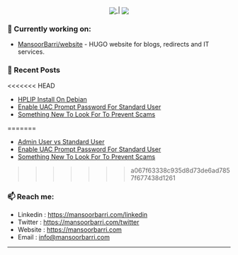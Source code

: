 <p align="center"><a href="https://github.com/anuraghazra/github-readme-stats">
  <img align="center" src="https://github-readme-stats.vercel.app/api?username=MansoorBarri&show_icons=true&theme=dark&hide_border=true" />
</a> | <a href="https://github.com/anuraghazra/github-readme-stats"><img align="center" src="https://github-readme-stats.vercel.app/api/top-langs/?username=MansoorBarri&layout=compact&theme=dark&hide_border=true" /></a></p>

### 👷 Currently working on: 
- [MansoorBarri/website](https://github.com/MansoorBarri/website.git) - HUGO website for blogs, redirects and IT services.

### 📰 Recent Posts

<<<<<<< HEAD
- [HPLIP Install On Debian](https://mansoorbarri.com/how-to/hplip-debian/)
- [Enable UAC Prompt Password For Standard User](https://mansoorbarri.com/how-to/enable-uac/)
- [Something New To Look For To Prevent Scams](https://mansoorbarri.com/articles/rotl-scams/)

=======
- [Admin User vs Standard User](https://mansoorbarri.com/articles/admin-vs-standard/)
- [Enable UAC Prompt Password For Standard User](https://mansoorbarri.com/how-to/enable-uac/)
- [Something New To Look For To Prevent Scams](https://mansoorbarri.com/articles/rotl-scams/)
>>>>>>> a067f63338c935d8d73de6ad7857f677438d1261


### 📫 Reach me:
  - Linkedin  : <https://mansoorbarri.com/linkedin>
  - Twitter   : <https://mansoorbarri.com/twitter>
  - Website   : <https://mansoorbarri.com>
  - Email     : [info@mansoorbarri.com](mailto:info@mansoorbarri.com)


---

